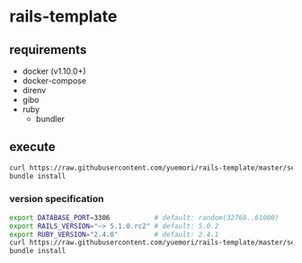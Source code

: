 # rails-template

## requirements

- docker (v1.10.0+)
- docker-compose
- direnv
- gibo
- ruby
  - bundler

## execute

```bash
curl https://raw.githubusercontent.com/yuemori/rails-template/master/setup.sh | bash -x
bundle install
```

### version specification

```bash
export DATABASE_PORT=3306           # default: random(32768..61000)
export RAILS_VERSION="~> 5.1.0.rc2" # default: 5.0.2
export RUBY_VERSION="2.4.0"         # default: 2.4.1
curl https://raw.githubusercontent.com/yuemori/rails-template/master/setup.sh | bash -x
bundle install
```
